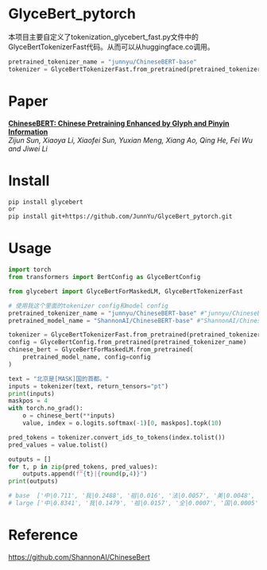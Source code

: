 # GlyceBert_pytorch
本项目主要自定义了tokenization_glycebert_fast.py文件中的GlyceBertTokenizerFast代码。从而可以从huggingface.co调用。
```python
pretrained_tokenizer_name = "junnyu/ChineseBERT-base"
tokenizer = GlyceBertTokenizerFast.from_pretrained(pretrained_tokenizer_name)
```

# Paper
**[ChineseBERT: Chinese Pretraining Enhanced by Glyph and Pinyin Information](https://arxiv.org/pdf/2106.16038.pdf)**  
*Zijun Sun, Xiaoya Li, Xiaofei Sun, Yuxian Meng, Xiang Ao, Qing He, Fei Wu and Jiwei Li*

# Install
```bash
pip install glycebert
or
pip install git+https://github.com/JunnYu/GlyceBert_pytorch.git
```

# Usage
```python
import torch
from transformers import BertConfig as GlyceBertConfig

from glycebert import GlyceBertForMaskedLM, GlyceBertTokenizerFast

# 使用我这个里面的tokenizer config和model config
pretrained_tokenizer_name = "junnyu/ChineseBERT-base" #"junnyu/ChineseBERT-large"
pretrained_model_name = "ShannonAI/ChineseBERT-base" #"ShannonAI/ChineseBERT-large"

tokenizer = GlyceBertTokenizerFast.from_pretrained(pretrained_tokenizer_name)
config = GlyceBertConfig.from_pretrained(pretrained_tokenizer_name)
chinese_bert = GlyceBertForMaskedLM.from_pretrained(
    pretrained_model_name, config=config
)

text = "北京是[MASK]国的首都。"
inputs = tokenizer(text, return_tensors="pt")
print(inputs)
maskpos = 4
with torch.no_grad():
    o = chinese_bert(**inputs)
    value, index = o.logits.softmax(-1)[0, maskpos].topk(10)

pred_tokens = tokenizer.convert_ids_to_tokens(index.tolist())
pred_values = value.tolist()

outputs = []
for t, p in zip(pred_tokens, pred_values):
    outputs.append(f"{t}|{round(p,4)}")
print(outputs)

# base  ['中|0.711', '我|0.2488', '祖|0.016', '法|0.0057', '美|0.0048', '全|0.0042', '韩|0.0015', '英|0.0011', '两|0.0008', '王|0.0006']
# large ['中|0.8341', '我|0.1479', '祖|0.0157', '全|0.0007', '国|0.0005', '帝|0.0001', '该|0.0001', '法|0.0001', '一|0.0001', '咱|0.0001']
```

# Reference
https://github.com/ShannonAI/ChineseBert
